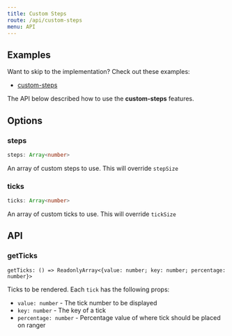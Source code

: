 ```yaml
---
title: Custom Steps
route: /api/custom-steps
menu: API
---
```


## Examples
Want to skip to the implementation? Check out these examples:

- [custom-steps](../examples/custom-steps)

The API below described how to use the **custom-steps** features.

## Options

### steps

```ts
steps: Array<number>
```
An array of custom steps to use. This will override `stepSize`

### ticks

```ts
ticks: Array<number>
```
An array of custom ticks to use. This will override `tickSize`

## API

### getTicks
```tsx
getTicks: () => ReadonlyArray<{value: number; key: number; percentage: number}>
```
Ticks to be rendered. Each `tick` has the following props:
  - `value: number` - The tick number to be displayed
  - `key: number` - The key of a tick
  - `percentage: number` - Percentage value of where tick should be placed on ranger
